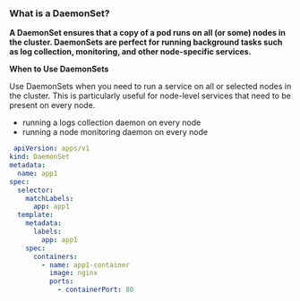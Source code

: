 ### What is a DaemonSet?
  
**A DaemonSet ensures that a copy of a pod runs on all (or some) nodes in the cluster. 
  DaemonSets are perfect for running background tasks such as log collection, monitoring, and other node-specific services.**

**When to Use DaemonSets**
  
Use DaemonSets when you need to run a service on all or selected nodes in the cluster. 
This is particularly useful for node-level services that need to be present on every node.

- running a logs collection daemon on every node
- running a node monitoring daemon on every node

```yaml
 apiVersion: apps/v1
kind: DaemonSet
metadata:
  name: app1
spec:
  selector:
    matchLabels:
      app: app1
  template:
    metadata:
      labels:
        app: app1
    spec:
      containers:
        - name: app1-container
          image: nginx
          ports:
            - containerPort: 80
  ```
